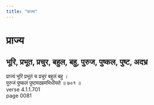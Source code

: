 ```yaml
---
title: "प्राज्य"
---
```


# प्राज्य
## भूरि, प्रभूत, प्रचुर, बहुल, बहु, पुरुज, पुष्कल, पुष्ट, अदभ्र
प्राज्यं भूरि प्रभूतं च प्रचुरं बहुलं बहु ।<br />पुरुजं पुष्कलं पुष्टमदम्रमभिधीयते ॥ ७०१ ॥<br />verse 4.1.1.701<br />page 0081

